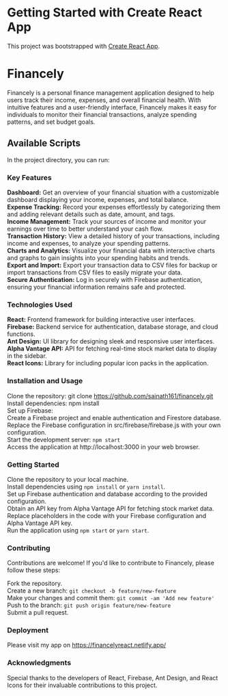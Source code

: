 # Getting Started with Create React App

This project was bootstrapped with [Create React App](https://github.com/facebook/create-react-app).

# Financely

Financely is a personal finance management application designed to help users track their income, expenses, and overall financial health. With intuitive features and a user-friendly interface, Financely makes it easy for individuals to monitor their financial transactions, analyze spending patterns, and set budget goals.

## Available Scripts

In the project directory, you can run:

### Key Features

<b>Dashboard:</b> Get an overview of your financial situation with a customizable dashboard displaying your income, expenses, and total balance.<br>
<b>Expense Tracking:</b> Record your expenses effortlessly by categorizing them and adding relevant details such as date, amount, and tags.<br>
<b>Income Management:</b> Track your sources of income and monitor your earnings over time to better understand your cash flow.<br>
<b>Transaction History:</b> View a detailed history of your transactions, including income and expenses, to analyze your spending patterns.<br>
<b>Charts and Analytics:</b> Visualize your financial data with interactive charts and graphs to gain insights into your spending habits and trends.<br>
<b>Export and Import:</b> Export your transaction data to CSV files for backup or import transactions from CSV files to easily migrate your data.<br>
<b>Secure Authentication:</b> Log in securely with Firebase authentication, ensuring your financial information remains safe and protected.

### Technologies Used

<b>React:</b> Frontend framework for building interactive user interfaces.<br>
<b>Firebase:</b> Backend service for authentication, database storage, and cloud functions.<br>
<b>Ant Design:</b> UI library for designing sleek and responsive user interfaces.<br>
<b>Alpha Vantage API:</b> API for fetching real-time stock market data to display in the sidebar.<br>
<b>React Icons:</b> Library for including popular icon packs in the application.

### Installation and Usage

Clone the repository: git clone https://github.com/sainath161/financely.git<br>
Install dependencies: npm install<br>
Set up Firebase:<br>
    Create a Firebase project and enable authentication and Firestore database.<br>
    Replace the Firebase configuration in src/firebase/firebase.js with your own configuration.<br>
Start the development server: `npm start`<br>
Access the application at http://localhost:3000 in your web browser.

### Getting Started

Clone the repository to your local machine.<br>
Install dependencies using `npm install` or `yarn install`.<br>
Set up Firebase authentication and database according to the provided configuration.<br>
Obtain an API key from Alpha Vantage API for fetching stock market data.<br>
Replace placeholders in the code with your Firebase configuration and Alpha Vantage API key.<br>
Run the application using `npm start` or `yarn start`.

### Contributing

Contributions are welcome! If you'd like to contribute to Financely, please follow these steps:

Fork the repository.<br>
Create a new branch: `git checkout -b feature/new-feature`<br>
Make your changes and commit them: `git commit -am 'Add new feature'`<br>
Push to the branch: `git push origin feature/new-feature`<br>
Submit a pull request.

### Deployment

Please visit my app on https://financelyreact.netlify.app/ 

### Acknowledgments

Special thanks to the developers of React, Firebase, Ant Design, and React Icons for their invaluable contributions to this project.